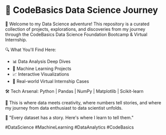 # 🚀 CodeBasics Data Science Journey

🌟 Welcome to my Data Science adventure! This repository is a curated collection of projects, explorations, and discoveries from my journey through the CodeBasics Data Science Foundation Bootcamp & Virtual Internship.

🔍 What You'll Find Here:
- 📊 Data Analysis Deep Dives
- 🤖 Machine Learning Projects
- 📈 Interactive Visualizations
- 🎯 Real-world Virtual Internship Cases

🛠️ Tech Arsenal:
Python | Pandas | NumPy | Matplotlib | Scikit-learn

🌱 This is where data meets creativity, where numbers tell stories, and where my journey from data enthusiast to data scientist unfolds.

💫 "Every dataset has a story. Here's where I learn to tell them."

#DataScience #MachineLearning #DataAnalytics #CodeBasics
